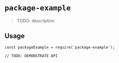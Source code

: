 # `package-example`

> TODO: description

## Usage

```
const packageExample = require('package-example');

// TODO: DEMONSTRATE API
```
